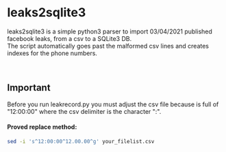 # leaks2sqlite3

leaks2sqlite3 is a simple python3 parser to import 03/04/2021 published facebook leaks, from a csv to a SQLite3 DB.
<br>
The script automatically goes past the malformed csv lines and creates indexes for the phone numbers.

<br>

## Important

Before you run leakrecord.py you must adjust the csv file because is full of "12:00:00"
where the csv delimiter is the character ":".
<br>

#### Proved replace method:
```bash
sed -i 's^12:00:00^12.00.00^g' your_filelist.csv
```
